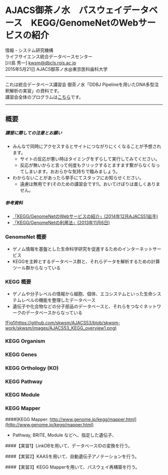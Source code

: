# AJACS御茶ノ水　パスウェイデータベース　KEGG/GenomeNetのWebサービスの紹介

情報・システム研究機構  
ライフサイエンス統合データベースセンター  
[川島 秀一] kwsm@dbcls.rois.ac.jp  
2015年5月21日 AJACS御茶ノ水@東京医科歯科大学


----

これは統合データベース講習会 御茶ノ水「DDBJ Pipelineを用いたDNA多型注釈解析の実習」の資料です。<br>
講習会全体のプログラムは[こちら](http://events.biosciencedbc.jp/training/ajacs53)です。  

----

## 概要



##### 講習に際しての注意とお願い

- みんなで同時にアクセスするとサイトにつながりにくくなることが予想されます。
    - サイトの反応が悪い時はタイミングをずらして実行してみてください。
    - 反応が無いからと言って何度もクリックするとますます繋がらなくなってしまいます。おおらかな気持ちで臨みましょう。
- わからないことがあったら挙手にてスタッフにお知らせください。
    - 遠慮は無用です(そのための講習会です!)。おいてけぼりは楽しくありません。


##### 参考資料

- [「KEGG/GenomeNetのWebサービスの紹介」(2014年12月AJACS51岩手)](http://motdb.dbcls.jp/?plugin=attach&pcmd=open&file=KEGG_2014_12_slide.pdf&refer=AJACS51) 
- [「KEGG/GenomeNetの利用法」(2013年11月6日)](http://motdb.dbcls.jp/?plugin=attach&pcmd=open&file=KEGG_2013_11.pdf&refer=AJACS51) 

### GenomeNet 概要

- ゲノム情報を基盤とした生命科学研究を促進するためのインターネットサービス
- KEGGを主幹とするデータベース群と、それらデータを解析するための計算ツール群からなっている

### KEGG 概要

- ゲノムや分子レベルの情報から細胞、個体、エコシステムといった生命システムレベルの機能を整理したデータベース
- 遺伝子や化合物などの分子部品のデータベースと、それらをつなぐネットワークのデータベースからなっている

[!Fig1(https://github.com/skwsm/AJACS53/blob/skwsm-work/skwsm/images/AJACS53_KEGG_overview1.png)](https://github.com/skwsm/AJACS53/blob/skwsm-work/skwsm/images/AJACS53_KEGG_overview1.png)

### KEGG Organism

### KEGG Genes

### KEGG Orthology (KO)

### KEGG Pathway

### KEGG Module

### KEGG Mapper

####[KEGG Mapper: http://www.genome.jp/kegg/mapper.html](http://www.genome.jp/kegg/mapper.html)

- Pathway, BRITE, Module などへ、指定した遺伝子、

####【実習1】LinkDBを用いて、データベースIDの変換を行う。

####【実習2】KAASを用いて、自動遺伝子アノテーションを行う。

####【実習3】KEGG Mapperを用いて、パスウェイ再構築を行う。